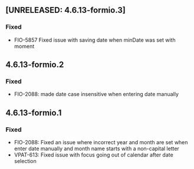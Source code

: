 
## [UNRELEASED: 4.6.13-formio.3]
### Fixed
 - FIO-5857 Fixed issue with saving date when minDate was set with moment
   
## 4.6.13-formio.2
### Fixed
 - FIO-2088: made date case insensitive when entering date manually

## 4.6.13-formio.1
### Fixed
 - FIO-2088: Fixed an issue where incorrect year and month are set when enter date manually and month name starts with a non-capital letter
 - VPAT-613: Fixed issue with focus going out of calendar after date selection
